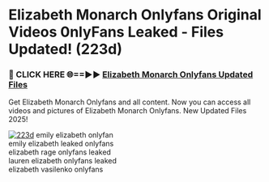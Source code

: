 # Elizabeth Monarch Onlyfans Original Videos 0nlyFans Leaked - Files Updated! (223d)

<h3>🔴 CLICK HERE 🌐==►► <a href="https://tinyurl.com/x26r9saj" rel="nofollow">Elizabeth Monarch Onlyfans Updated Files</a></h3>

Get Elizabeth Monarch Onlyfans and all content. Now you can access all videos and pictures of Elizabeth Monarch Onlyfans. New Updated Files 2025!

[![223d](https://i.imgur.com/LkgZPqh.gif)](https://tinyurl.com/x26r9saj)
emily elizabeth onlyfan<br>
emily elizabeth leaked onlyfans<br>
elizabeth rage onlyfans leaked<br>
lauren elizabeth onlyfans leaked<br>
elizabeth vasilenko onlyfans